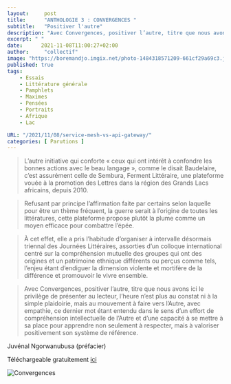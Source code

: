 ```yaml
---
layout:     post
title:      "ANTHOLOGIE 3 : CONVERGENCES "
subtitle:   "Positiver l'autre"
description: "Avec Convergences, positiver l’autre, titre que nous avons ici le privilège de présenter au lecteur, l’heure n’est plus au constat ni à la simple plaidoirie, mais au mouvement à faire vers l’Autre, avec empathie, ce dernier mot étant entendu dans le sens d’un effort de compréhension intellectuelle de l’Autre et d’une capacité à se mettre à sa place pour apprendre non seulement à respecter, mais à valoriser positivement son système de référence. "
excerpt: " "
date:      2021-11-08T11:00:27+02:00
author:     "collectif"
image: "https://boremandjo.imgix.net/photo-1484318571209-661cf29a69c3.jpg"
published: true
tags:
    - Essais
    - Littérature générale
    - Pamphlets
    - Maximes
    - Pensées
    - Portraits 
    - Afrique
    - Lac

URL: "/2021/11/08/service-mesh-vs-api-gateway/"
categories: [ Parutions ]
---
```


>L’autre initiative qui conforte « ceux qui ont intérêt à confondre les bonnes actions avec le beau langage », comme le disait Baudelaire, c’est assurément celle de Sembura, Ferment Littéraire, une plateforme vouée à la promotion des Lettres dans la région des Grands Lacs africains, depuis 2010. 

>Refusant par principe l’affirmation faite par certains selon laquelle pour être un thème fréquent, la guerre serait à l’origine de toutes les littératures, cette plateforme propose plutôt la plume comme un moyen efficace pour combattre l’épée.

>À cet effet, elle a pris l’habitude d’organiser à intervalle désormais triennal des Journées Littéraires, assorties d’un colloque international centré sur la compréhension mutuelle des groupes qui ont des origines et un patrimoine ethnique différents ou perçus comme tels, l’enjeu étant d’endiguer la dimension violente et mortifère de la différence et promouvoir le vivre ensemble.

>Avec Convergences, positiver l’autre, titre que nous avons ici le privilège de présenter au lecteur, l’heure n’est plus au constat ni à la simple plaidoirie, mais au mouvement à faire vers l’Autre, avec empathie, ce dernier mot étant entendu dans le sens d’un effort de compréhension intellectuelle de l’Autre et d’une capacité à se mettre à sa place pour apprendre non seulement à respecter, mais à valoriser positivement son système de référence.

Juvénal Ngorwanubusa (préfacier)

Téléchargeable gratuitement [ici](https://lacroiseedeschemins.ma/produit/convergences-positiver-lautreanthologie-3plateforme-des-ecrivains-des-grands-lacs-africains/)<BR>

![Convergences](https://boremandjo.imgix.net/9789920753265_Convergences-Positiver-l%E2%80%99autre.jpg)



[](/img/sembura.jpg)



